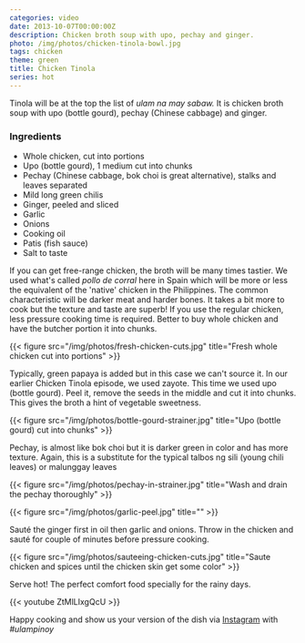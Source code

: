```yaml
---
categories: video
date: 2013-10-07T00:00:00Z
description: Chicken broth soup with upo, pechay and ginger.
photo: /img/photos/chicken-tinola-bowl.jpg
tags: chicken
theme: green
title: Chicken Tinola
series: hot
---
```


Tinola will be at the top the list of *ulam na may sabaw.* It is chicken broth soup with upo (bottle gourd), pechay (Chinese cabbage) and ginger.

### Ingredients

* Whole chicken, cut into portions
* Upo (bottle gourd), 1 medium cut into chunks
* Pechay (Chinese cabbage, bok choi is great alternative), stalks and leaves separated
* Mild long green chilis
* Ginger, peeled and sliced
* Garlic
* Onions
* Cooking oil
* Patis (fish sauce)
* Salt to taste

If you can get free-range chicken, the broth will be many times tastier. We used what's called _pollo de corral_ here in Spain which will be more or less the equivalent of the 'native' chicken in the Philippines. The common characteristic will be darker meat and harder bones. It takes a bit more to cook but the texture and taste are superb! If you use the regular chicken, less pressure cooking time is required. Better to buy whole chicken and have the butcher portion it into chunks.

{{< figure src="/img/photos/fresh-chicken-cuts.jpg" title="Fresh whole chicken cut into portions" >}}

Typically, green papaya is added but in this case we can't source it. In our earlier Chicken Tinola episode, we used zayote. This time we used upo (bottle gourd). Peel it, remove the seeds in the middle and cut it into chunks. This gives the broth a hint of vegetable sweetness.

{{< figure src="/img/photos/bottle-gourd-strainer.jpg" title="Upo (bottle gourd) cut into chunks" >}}

Pechay, is almost like bok choi but it is darker green in color and has more texture. Again, this is a substitute for the typical talbos ng sili (young chili leaves) or malunggay leaves

{{< figure src="/img/photos/pechay-in-strainer.jpg" title="Wash and drain the pechay thoroughly" >}}

{{< figure src="/img/photos/garlic-peel.jpg" title="" >}}

Sauté the ginger first in oil then garlic and onions. Throw in the chicken and sauté for couple of minutes before pressure cooking.

{{< figure src="/img/photos/sauteeing-chicken-cuts.jpg" title="Saute chicken and spices until the chicken skin get some color" >}}

Serve hot! The perfect comfort food specially for the rainy days.

{{< youtube ZtMlLIxgQcU >}}

Happy cooking and show us your version of the dish via [Instagram](https://instagram.com/ulampinoy/) with *#ulampinoy*

